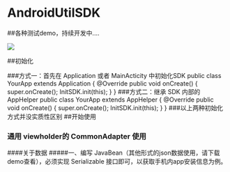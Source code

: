 # AndroidUtilSDK
##各种测试demo，持续开发中....

![](https://github.com/Xander1024/AndroidUtilSet/blob/master/gif/3.gif)


##初始化

###方式一：首先在 Application 或者 MainActicity 中初始化SDK
    public class YourApp extends Application {
        @Override
        public void onCreate() {
            super.onCreate();
            InitSDK.init(this);
        }
    }
###方式二：继承 SDK 内部的 AppHelper
    public class YourApp extends AppHelper {
        @Override
        public void onCreate() {
            super.onCreate();
            InitSDK.init(this);
        }
    }
###以上两种初始化方式并没实质性区别
##开始使用
### 通用 viewholder的 CommonAdapter 使用
####关于数据
#####一、编写 JavaBean（其他形式的json数据使用，请下载demo查看），必须实现 Serializable 接口即可，以获取手机内app安装信息为例。


